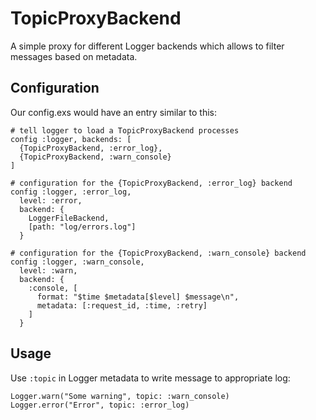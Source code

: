 TopicProxyBackend
=================

A simple proxy for different Logger backends which allows to filter messages based on metadata.

## Configuration

Our config.exs would have an entry similar to this:

```config
# tell logger to load a TopicProxyBackend processes
config :logger, backends: [
  {TopicProxyBackend, :error_log},
  {TopicProxyBackend, :warn_console}
]

# configuration for the {TopicProxyBackend, :error_log} backend
config :logger, :error_log,
  level: :error,
  backend: {
    LoggerFileBackend,
    [path: "log/errors.log"]
  }

# configuration for the {TopicProxyBackend, :warn_console} backend
config :logger, :warn_console,
  level: :warn,
  backend: {
    :console, [
      format: "$time $metadata[$level] $message\n",
      metadata: [:request_id, :time, :retry]
    ]
  }
```

## Usage

Use `:topic` in Logger metadata to write message to appropriate log:

```code
Logger.warn("Some warning", topic: :warn_console)
Logger.error("Error", topic: :error_log)
```
